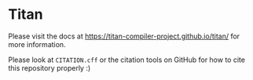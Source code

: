# Titan

Please visit the docs at https://titan-compiler-project.github.io/titan/ for more information.

Please look at ``CITATION.cff`` or the citation tools on GitHub for how to cite this repository properly :)